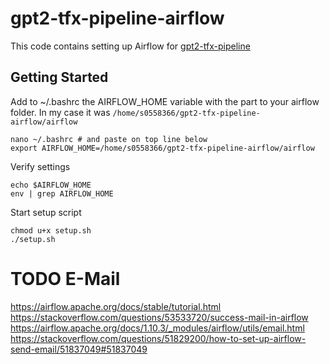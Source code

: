 # gpt2-tfx-pipeline-airflow
This code contains setting up Airflow for [gpt2-tfx-pipeline](http://github/com/NewsPipe/gpt2-tfx-pipeline)

## Getting Started
Add to ~/.bashrc the AIRFLOW_HOME variable with the part to your airflow folder. In my case it was `/home/s0558366/gpt2-tfx-pipeline-airflow/airflow`
```
nano ~/.bashrc # and paste on top line below
export AIRFLOW_HOME=/home/s0558366/gpt2-tfx-pipeline-airflow/airflow
```
Verify settings
```
echo $AIRFLOW_HOME
env | grep AIRFLOW_HOME
```
Start setup script
```
chmod u+x setup.sh
./setup.sh
```

# TODO E-Mail
https://airflow.apache.org/docs/stable/tutorial.html
https://stackoverflow.com/questions/53533720/success-mail-in-airflow
https://airflow.apache.org/docs/1.10.3/_modules/airflow/utils/email.html
https://stackoverflow.com/questions/51829200/how-to-set-up-airflow-send-email/51837049#51837049
